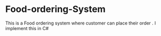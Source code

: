 # Food-ordering-System
This is a Food ordering system where customer can place their order . I implement this in C#
